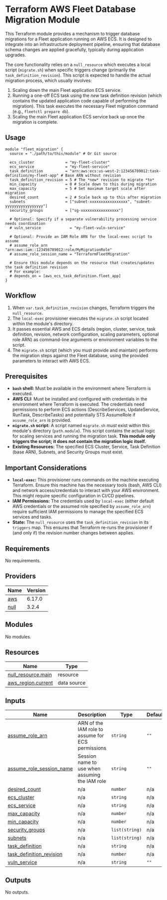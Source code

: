# Terraform AWS Fleet Database Migration Module

This Terraform module provides a mechanism to trigger database migrations for a Fleet application running on AWS ECS. It is designed to integrate into an infrastructure deployment pipeline, ensuring that database schema changes are applied gracefully, typically during application upgrades.

The core functionality relies on a `null_resource` which executes a local script (`migrate.sh`) when specific triggers change (primarily the `task_definition_revision`). This script is expected to handle the actual migration process, which usually involves:

1.  Scaling down the main Fleet application ECS service.
2.  Running a one-off ECS task using the *new* task definition revision (which contains the updated application code capable of performing the migration). This task executes the necessary Fleet migration command (e.g., `fleetctl prepare db`).
3.  Scaling the main Fleet application ECS service back up once the migration is complete.

## Usage

```hcl
module "fleet_migration" {
  source = "./path/to/this/module" # Or Git source

  ecs_cluster              = "my-fleet-cluster"
  ecs_service              = "my-fleet-service"
  task_definition          = "arn:aws:ecs:us-west-2:123456789012:task-definition/my-fleet-app" # Base ARN without revision
  task_definition_revision = 5 # The *new* revision to migrate *to*
  min_capacity             = 0 # Scale down to this during migration
  max_capacity             = 5 # Set maximum target scale after migration
  desired_count            = 2 # Scale back up to this after migration
  subnets                  = ["subnet-xxxxxxxxxxxxxxxxx", "subnet-yyyyyyyyyyyyyyyyy"]
  security_groups          = ["sg-xxxxxxxxxxxxxxxxx"]

  # Optional: Specify if a separate vulnerability processing service needs coordination
  # vuln_service             = "my-fleet-vuln-service"

  # Optional: Provide an IAM Role ARN for the local-exec script to assume
  # assume_role_arn          = "arn:aws:iam::123456789012:role/MyMigrationRole"
  # assume_role_session_name = "TerraformFleetMigration"

  # Ensure this module depends on the resource that creates/updates the task definition revision
  # For example:
  # depends_on = [aws_ecs_task_definition.fleet_app]
}
```

## Workflow

1.  When `var.task_definition_revision` changes, Terraform triggers the `null_resource`.
2.  The `local-exec` provisioner executes the `migrate.sh` script located within the module's directory.
3.  It passes essential AWS and ECS details (region, cluster, service, task definition, revision, network configuration, scaling parameters, optional role ARN) as command-line arguments or environment variables to the script.
4.  The `migrate.sh` script (which you must provide and maintain) performs the migration steps against the Fleet database, using the provided parameters to interact with AWS ECS.

## Prerequisites

*   **`bash` shell:** Must be available in the environment where Terraform is executed.
*   **AWS CLI:** Must be installed and configured with credentials in the environment where Terraform is executed. The credentials need permissions to perform ECS actions (DescribeServices, UpdateService, RunTask, DescribeTasks) and potentially STS AssumeRole if `assume_role_arn` is provided.
*   **`migrate.sh` script:** A script named `migrate.sh` *must* exist within this module's directory (`path.module`). This script contains the actual logic for scaling services and running the migration task. **This module only triggers the script; it does not contain the migration logic itself.**
*   **Existing Resources:** The specified ECS Cluster, Service, Task Definition (base ARN), Subnets, and Security Groups must exist.

## Important Considerations

*   **`local-exec`:** This provisioner runs commands on the machine executing Terraform. Ensure this machine has the necessary tools (bash, AWS CLI) and network access/credentials to interact with your AWS environment. This might require specific configuration in CI/CD pipelines.
*   **IAM Permissions:** The credentials used by `local-exec` (either default AWS credentials or the assumed role specified by `assume_role_arn`) require sufficient IAM permissions to manage the specified ECS services and tasks.
*   **State:** The `null_resource` uses the `task_definition_revision` in its `triggers` map. This ensures that Terraform re-runs the provisioner if (and only if) the revision number changes between applies.

## Requirements

No requirements.

## Providers

| Name | Version |
|------|---------|
| <a name="provider_aws"></a> [aws](#provider\_aws) | 6.17.0 |
| <a name="provider_null"></a> [null](#provider\_null) | 3.2.4 |

## Modules

No modules.

## Resources

| Name | Type |
|------|------|
| [null_resource.main](https://registry.terraform.io/providers/hashicorp/null/latest/docs/resources/resource) | resource |
| [aws_region.current](https://registry.terraform.io/providers/hashicorp/aws/latest/docs/data-sources/region) | data source |

## Inputs

| Name | Description | Type | Default | Required |
|------|-------------|------|---------|:--------:|
| <a name="input_assume_role_arn"></a> [assume\_role\_arn](#input\_assume\_role\_arn) | ARN of the IAM role to assume for ECS permissions | `string` | `""` | no |
| <a name="input_assume_role_session_name"></a> [assume\_role\_session\_name](#input\_assume\_role\_session\_name) | Session name to use when assuming the IAM role | `string` | `""` | no |
| <a name="input_desired_count"></a> [desired\_count](#input\_desired\_count) | n/a | `number` | n/a | yes |
| <a name="input_ecs_cluster"></a> [ecs\_cluster](#input\_ecs\_cluster) | n/a | `string` | n/a | yes |
| <a name="input_ecs_service"></a> [ecs\_service](#input\_ecs\_service) | n/a | `string` | n/a | yes |
| <a name="input_max_capacity"></a> [max\_capacity](#input\_max\_capacity) | n/a | `number` | n/a | yes |
| <a name="input_min_capacity"></a> [min\_capacity](#input\_min\_capacity) | n/a | `number` | n/a | yes |
| <a name="input_security_groups"></a> [security\_groups](#input\_security\_groups) | n/a | `list(string)` | n/a | yes |
| <a name="input_subnets"></a> [subnets](#input\_subnets) | n/a | `list(string)` | n/a | yes |
| <a name="input_task_definition"></a> [task\_definition](#input\_task\_definition) | n/a | `string` | n/a | yes |
| <a name="input_task_definition_revision"></a> [task\_definition\_revision](#input\_task\_definition\_revision) | n/a | `number` | n/a | yes |
| <a name="input_vuln_service"></a> [vuln\_service](#input\_vuln\_service) | n/a | `string` | `""` | no |

## Outputs

No outputs.
